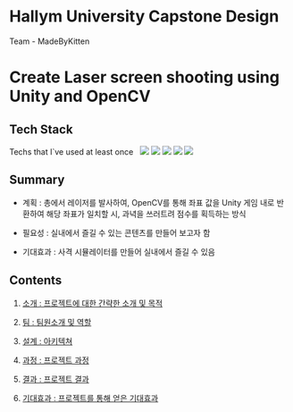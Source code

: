 # Hallym University Capstone Design 
Team - MadeByKitten

# Create Laser screen shooting using Unity and OpenCV 


## Tech Stack
Techs that I`ve used at least once &nbsp;
<img src="https://img.shields.io/badge/Unity-000000?style=flat-square&logo=Unity&logoColor=white"/></a>
<img src="https://img.shields.io/badge/OpenCV-5C3EE8?style=flat-square&logo=OpenCV&logoColor=white"/></a>
<img src="https://img.shields.io/badge/Python-3776AB?style=flat-square&logo=Python&logoColor=white"/></a>
<img src="https://img.shields.io/badge/CSharp-239120?style=flat-square&logo=CSharp&logoColor=white"/></a>
<img src="https://img.shields.io/badge/Arduino-00979D?style=flat-square&logo=Arduino&logoColor=white"/></a>


## Summary

-  계획 : 총에서 레이저를 발사하여, OpenCV를 통해 좌표 값을 Unity 게임 내로 반환하여 해당 좌표가 일치할 시,
  과녁을 쓰러트려 
점수를 획득하는 방식

- 필요성 : 실내에서 즐길 수 있는 콘텐츠를 만들어 보고자 함

- 기대효과 : 사격 시뮬레이터를 만들어 실내에서 즐길 수 있음

## Contents

1. [소개 : 프로젝트에 대한 간략한 소개 및 목적](#Introduction)

2. [팀 : 팀원소개 및 역할](#Team)

3. [설계 : 아키텍쳐](#Architecture)
 
4. [과정 : 프로젝트 과정](#Process)

5. [결과 : 프로젝트 결과](#Result) 

6. [기대효과 : 프로젝트를 통해 얻은 기대효과](#Benefit)





